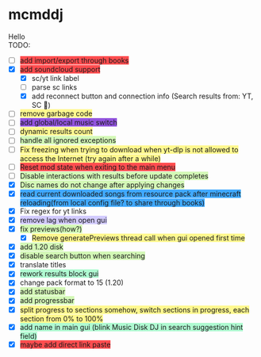 # mcmddj
 Hello  
TODO:  
- [ ] <span style="background:#ff4d4f">add import/export through books</span>
- [x] <span style="background:#ff4d4f">add soundcloud support </span>
	- [x] sc/yt link label
	- [ ] parse sc links
	- [x] add reconnect button and connection info (Search results from: YT, SC    🔄)
- [ ] <span style="background:#fff88f">remove garbage code  </span>
- [ ] <span style="background:#9254de">add global/local music switch</span>
- [ ] <span style="background:#fff88f">dynamic results count</span>
- [ ] <span style="background:#d3f8b6">handle all ignored exceptions</span>
- [ ] <span style="background:#fff88f">Fix freezing when trying to download when yt-dlp is not allowed to access the Internet (try again after a while)</span>
- [ ] <span style="background:#ff4d4f">Reset mod state when exiting to the main menu</span>
- [ ] <span style="background:#d3f8b6">Disable interactions with results before update completes</span>
- [x] <span style="background:#d3f8b6">Disc names do not change after applying changes</span>
- [x] <span style="background:#40a9ff">read current downloaded songs from resource pack after minecraft reloading(from local config file? to share through books) </span>
- [x] Fix regex for yt links
- [x] <span style="background:#d2cbff">remove lag when open gui</span>
- [x] <span style="background:#d3f8b6">fix previews(how?)  </span>
	- [x] <span style="background:#fff88f">Remove generatePreviews thread call when gui opened first time</span>
- [x] <span style="background:#d3f8b6">add 1.20 disk</span>
- [x] <span style="background:#d3f8b6">disable search button when searching</span>
- [x] translate titles
- [x] <span style="background:#affad1">rework results block gui</span>
- [x] change pack format to 15 (1.20)
- [x] <span style="background:#d3f8b6">add statusbar  </span>
- [x] <span style="background:#d3f8b6">add progressbar </span>
- [x] <span style="background:#fff88f">split progress to sections somehow, switch sections in progress, each section from 0% to 100%</span>
- [x] <span style="background:#affad1">add name in main gui  (blink Music Disk DJ in search suggestion hint field)</span>
- [x] <span style="background:#ff4d4f">maybe add direct link paste</span>